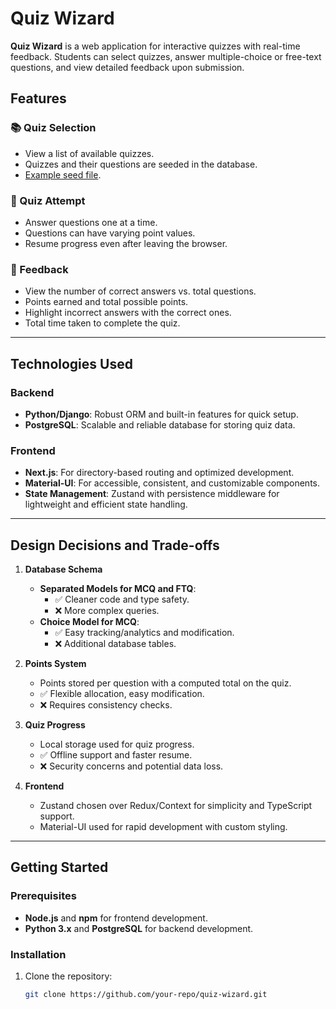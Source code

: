 # Quiz Wizard

**Quiz Wizard** is a web application for interactive quizzes with real-time feedback. Students can select quizzes, answer multiple-choice or free-text questions, and view detailed feedback upon submission.

## Features

### 📚 Quiz Selection
- View a list of available quizzes.
- Quizzes and their questions are seeded in the database.
- [Example seed file](backend/migrations/02__seed.sql).

### 📝 Quiz Attempt
- Answer questions one at a time.
- Questions can have varying point values.
- Resume progress even after leaving the browser.

### 🎯 Feedback
- View the number of correct answers vs. total questions.
- Points earned and total possible points.
- Highlight incorrect answers with the correct ones.
- Total time taken to complete the quiz.

---

## Technologies Used

### Backend
- **Python/Django**: Robust ORM and built-in features for quick setup.
- **PostgreSQL**: Scalable and reliable database for storing quiz data.

### Frontend
- **Next.js**: For directory-based routing and optimized development.
- **Material-UI**: For accessible, consistent, and customizable components.
- **State Management**: Zustand with persistence middleware for lightweight and efficient state handling.

---

## Design Decisions and Trade-offs

1. **Database Schema**
   - **Separated Models for MCQ and FTQ**:
     - ✅ Cleaner code and type safety.
     - ❌ More complex queries.
   - **Choice Model for MCQ**:
     - ✅ Easy tracking/analytics and modification.
     - ❌ Additional database tables.

2. **Points System**
   - Points stored per question with a computed total on the quiz.
   - ✅ Flexible allocation, easy modification.
   - ❌ Requires consistency checks.

3. **Quiz Progress**
   - Local storage used for quiz progress.
   - ✅ Offline support and faster resume.
   - ❌ Security concerns and potential data loss.

4. **Frontend**
   - Zustand chosen over Redux/Context for simplicity and TypeScript support.
   - Material-UI used for rapid development with custom styling.

---

## Getting Started

### Prerequisites
- **Node.js** and **npm** for frontend development.
- **Python 3.x** and **PostgreSQL** for backend development.

### Installation
1. Clone the repository:
   ```bash
   git clone https://github.com/your-repo/quiz-wizard.git
